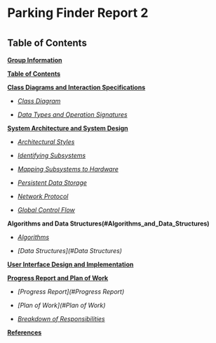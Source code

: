 # Parking Finder Report 2
#

## <a name = "Table_of_Contents"></a>Table of Contents ##

**[Group Information](#Group_information)**

**[Table of Contents](#Table_of_Contents)**

**[Class Diagrams and Interaction Specifications](#Class_Diagrams)**

- *[Class Diagram](#class_diagram)*

- *[Data Types and Operation Signatures](#data_types)*

**[System Architecture and System Design](#System_Architecture)**

- *[Architectural Styles ](#Architectural_Styles)*

- *[Identifying Subsystems](#Identifying_Subsystems)*

- *[Mapping Subsystems to Hardware ](#Mapping_Subsystems)*

- *[Persistent Data Storage](#Persistent_Data_Storage)*

- *[Network Protocol](#Network_Protocol)*

- *[Global Control Flow ](#Global_Control_Flow)*
	
**Algorithms and Data Structures(#Algorithms_and_Data_Structures)**

- *[Algorithms](#Algorithms)*

- *[Data Structures](#Data Structures)*

**[User Interface Design and Implementation](#User_Interface_Design)**

**[Progress Report and Plan of Work](#Progress_Report)**

- *[Progress Report](#Progress Report)*

- *[Plan of Work](#Plan of Work)*

- *[Breakdown of Responsibilities](#Breakdown_of_Responsibilities)*

**[References](#References)**



